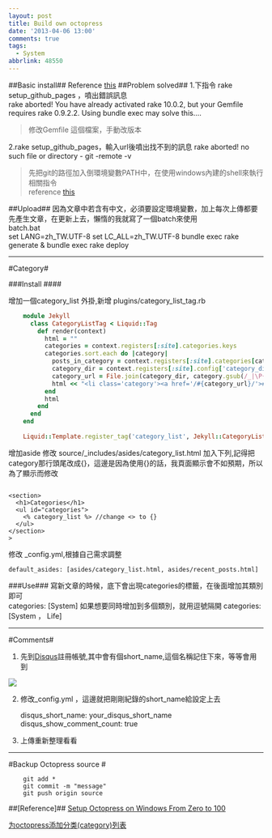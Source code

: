 ```yaml
---
layout: post
title: Build own octopress
date: '2013-04-06 13:00'
comments: true
tags:
  - System
abbrlink: 48550
---
```



##Basic install##
Reference [this](http://tech.marsw.tw/blog/2012/11/23/setup-octopress-on-windows-from-zero-to-100)
##Problem solved##
1.下指令 rake setup_github_pages ，噴出錯誤訊息  
	rake aborted!
	You have already activated rake 10.0.2, but your Gemfile requires rake 0.9.2.2.
	Using bundle exec may solve this....
>修改Gemfile 這個檔案，手動改版本

2.rake setup_github_pages，輸入url後噴出找不到的訊息
	rake aborted!
	no such file or directory - git -remote -v 


>先把git的路徑加入倒環境變數PATH中，在使用windows內建的shell來執行相關指令  
>reference [this](http://www.v2ex.com/t/32542)  

##Upload##
因為文章中若含有中文，必須要設定環境變數，加上每次上傳都要先產生文章，在更新上去，懶惰的我就寫了一個batch來使用  
batch.bat  
	set LANG=zh_TW.UTF-8
	set LC_ALL=zh_TW.UTF-8
	bundle exec rake generate & bundle exec rake deploy


***
<!-- more -->

#Category#

###Install ####


增加一個category_list 外掛,新增 plugins/category_list_tag.rb   
``` ruby
	module Jekyll
	  class CategoryListTag < Liquid::Tag
	    def render(context)
	      html = ""
	      categories = context.registers[:site].categories.keys
	      categories.sort.each do |category|
	        posts_in_category = context.registers[:site].categories[category].size
	        category_dir = context.registers[:site].config['category_dir']
	        category_url = File.join(category_dir, category.gsub(/_|\P{Word}/, '-').gsub(/-{2,}/, '-').downcase)
	        html << "<li class='category'><a href='/#{category_url}/'>#{category} (#{posts_in_category})</a></li>\n"
	      end
	      html
	    end
	  end
	end
	
	Liquid::Template.register_tag('category_list', Jekyll::CategoryListTag)

```


增加aside 
修改 source/_includes/asides/category_list.html
加入下列,記得把category那行頭尾改成{}，這邊是因為使用{}的話，我頁面顯示會不如預期，所以為了顯示而修改
``` 

<section>
  <h1>Categories</h1>
  <ul id="categories">
    <% category_list %> //change <> to {}
  </ul>
</section>
>
```

修改 _config.yml,根據自己需求調整

	default_asides: [asides/category_list.html, asides/recent_posts.html]

###Use###
寫新文章的時候，底下會出現categories的標籤，在後面增加其類別即可  
	categories: [System]
如果想要同時增加到多個類別，就用逗號隔開
	categories: [System ， Life]

***
#Comments#

1. 先到[Disqus](http://www.disqus.com/)註冊帳號,其中會有個short_name,這個名稱記住下來，等等會用到
  
![](https://lh6.googleusercontent.com/-S5HLwtIbyTs/Uc_EqbGQk9I/AAAAAAAAAjA/GbbQQNBhy0Q/w479-h558-no/disqus.jpg)


2. 修改_config.yml ，這邊就把剛剛紀錄的short_name給設定上去

	disqus_short_name: your_disqus_short_name
	disqus_show_comment_count: true

3. 上傳重新整理看看

***
#Backup Octopress source #
```
	git add *  
	git commit -m "message"  
	git push origin source  

```   


##[Reference]##
[Setup Octopress on Windows From Zero to 100](http://tech.marsw.tw/blog/2012/11/23/setup-octopress-on-windows-from-zero-to-100/ "Setup Octopress on Windows From Zero to 100")  

[为octopress添加分类(category)列表](http://codemacro.com/2012/07/18/add-category-list-to-octopress/)
